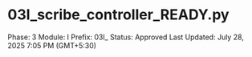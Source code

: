 # 03I_scribe_controller_READY.py

Phase: 3
Module: I
Prefix: 03I_
Status: Approved
Last Updated: July 28, 2025 7:05 PM (GMT+5:30)